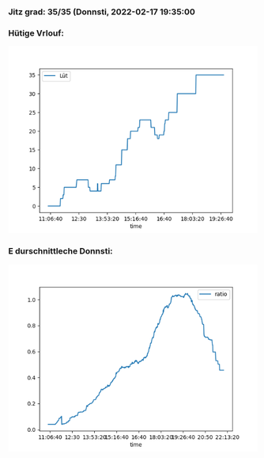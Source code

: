 ### Jitz grad: 35/35 (Donnsti, 2022-02-17 19:35:00

### Hütige Vrlouf:
![Graph](Today.png)

### E durschnittleche Donnsti:
![Graph](Donnsti.png)